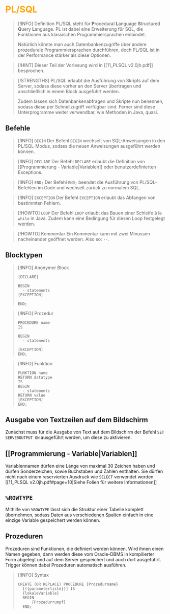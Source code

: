 # <font color = "orange">PL/SQL</font>
>[!INFO] Definition
>PL/SQL steht für **P**rocedural **L**anguage **S**tructured **Q**uery **L**anguage. PL ist dabei eine Erweiterung für SQL, die Funktionen aus klassischen Programmiersprachen einbindet.
>
>Natürlich könnte man auch Datenbankenzugriffe über andere prozedurale Programmiersprachen durchführen, doch PL/SQL ist in der Performance stärker als diese Optionen.

>[!HINT] Dieser Teil der Vorlesung wird in [[11_PLSQL v2.0jh.pdf]] besprochen.

>[!STRENGTHS] 
>PL/SQL erlaubt die Ausführung von Skripts auf dem Server, sodass diese vorher an den Server übertragen und anschließlich in einem Block ausgeführt werden. 
>
>Zudem lassen sich Datenbankenabfragen und Skripte nun benennen, sodass diese per Schnellzugriff verfügbar sind. Ferner sind diese Unterprogramme weiter verwendbar, wie Methoden in Java, quasi.
## Befehle
>[!INFO] `BEGIN`
>Der Befehl `BEGIN` wechselt von SQL-Anweisungen in den PL/SQL-Modus, sodass die neuen Anweisungen ausgeführt werden können.

>[!INFO] `DECLARE`
>Der Befehl `DECLARE` erlaubt die Definition von [[Programmierung - Variable|Variablen]] oder benutzerdefinierten Exceptions.

>[!INFO] `END;`
>Der Befehl `END;` beendet die Ausführung von PL/SQL-Befehlen im Code und wechselt zurück zu normalem SQL.

>[!INFO] `EXCEPTION`
>Der Befehl `EXCEPTION` erlaubt das Abfangen von bestimmten Fehlern.
>

>[!HOWTO] `LOOP`
>Der Befehl `LOOP` erlaubt das Bauen einer Schleife à la `while` in Java. Zudem kann eine Bedingung für diesen Loop festgelegt werden.

>[!HOWTO] Kommentar
>Ein Kommentar kann mit zwei Minussen nacheinander geöffnet werden. Also so: `--`.
## Blocktypen
>[!INFO] Anonymer Block
>```
>[DECLARE]
>
>BEGIN
>	- statements
>[EXCEPTION]
>
>END;
>```

>[!INFO] Prozedur
>```
>PROCEDURE name
>IS
>
>BEGIN
>	- statements
>
>[EXCEPTION]
>END;
>```

>[!INFO] Funktion
>```
>FUNKTION name
>RETURN datatype
>IS
>BEGIN
>	- statements
>RETURN value
>[EXCEPTION]
>END;
>```
## Ausgabe von Textzeilen auf dem Bildschirm
Zunächst muss für die Ausgabe von Text auf dem Bildschirm der Befehl `SET SERVEROUTPUT ON` ausgeführt werden, um diese zu aktivieren.
## [[Programmierung - Variable|Variablen]]
Variablennamen dürfen eine Länge von maximal 30 Zeichen haben und dürfen Sonderzeichen, sowie Buchstaben und Zahlen enthalten. Sie dürfen nicht nach einem reservierten Ausdruck wie `SELECT` verwendet werden.
[[11_PLSQL v2.0jh.pdf#page=10|Siehe Folien für weitere Informationen]]

## `%ROWTYPE`
Mithilfe von `%ROWTYPE` lässt sich die Struktur einer Tabelle komplett übernehmen, sodass Daten aus verschiedenen Spalten einfach in eine einzige Variable gespeichert werden können.
## Prozeduren
Prozeduren sind Funktionen, die definiert werden können. Wird ihnen einen Namen gegeben, dann werden diese vom Oracle-DBMS in kompilierter Form abgelegt und auf dem Server gespeichert und auch dort ausgeführt.
Trigger können dabei Prozeduren automatisch ausführen.
>[!INFO] Syntax
>```
>CREATE (OR REPLACE) PROCEDURE {Prozedurname}
>	[({parameterliste})] IS
>	{lokaleVariable}
>	BEGIN
>		{Prozedurrumpf}
>	END;
>```

